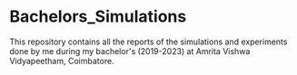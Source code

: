 # Bachelors_Simulations
This repository contains all the reports of the simulations and experiments done by me during my bachelor's (2019-2023) at Amrita Vishwa Vidyapeetham, Coimbatore.
